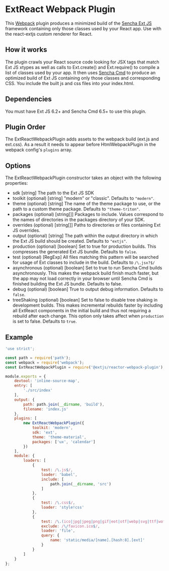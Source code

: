 # ExtReact Webpack Plugin

This [Webpack](http://webpack.github.io/) plugin produces a minimized build of the [Sencha Ext JS](https://www.sencha.com/products/extjs) framework containing only those classes used by your React app.  Use with the react-extjs custom renderer for React.

## How it works
The plugin crawls your React source code looking for JSX tags that match Ext JS xtypes as well as calls to Ext.create() and Ext.require() to compile a list of classes used by your app.  It then uses [Sencha Cmd](https://www.sencha.com/products/extjs/cmd-download/) to produce an optimized build of Ext JS containing only those classes and corresponding CSS.  You include the built js and css
files into your index.html.

## Dependencies
You must have Ext JS 6.2+ and Sencha Cmd 6.5+ to use this plugin.

## Plugin Order

The ExtReactWebpackPlugin adds assets to the webpack build (ext.js and ext.css).  As a result it needs to appear before HtmlWebpackPlugin in the webpack config's `plugins` array.

## Options
The ExtReactWebpackPlugin constructor takes an object with the following properties:

* sdk [string] The path to the Ext JS SDK
* toolkit (optional) [string] "modern" or "classic".  Defaults to `"modern"`.
* theme (optional) [string] The name of the theme package to use, or the path to a custom theme package. Defaults to `"theme-triton"`.
* packages (optional) [string[]] Packages to include.  Values correspond to the names of directories in the packages directory of your SDK.
* overrides (optional) [string[]] Paths to directories or files containing Ext JS overrides.
* output (optional) [string] The path within the output directory in which the Ext JS build should be created.  Defaults to `"extjs"`.
* production (optional) [boolean] Set to true for production builds.  This compresses the generated Ext JS bundle.  Defaults to `false`.
* test (optional) [RegExp] All files matching this pattern will be searched for usage of Ext classes to include in the build.  Defaults to `/\.jsx?$/`
* asynchronous (optional) [boolean] Set to true to run Sencha Cmd builds asynchronously.  This makes the webpack build finish much faster, but the app may not load correctly in your browser until Sencha Cmd is finished building the Ext JS bundle.  Defaults to false.
* debug (optional) [boolean] True to output debug information.  Defaults to `false`.
* treeShaking (optional) [boolean] Set to false to disable tree shaking in development builds.  This makes incremental rebuilds faster by including all
ExtReact components in the initial build and thus not requiring a rebuild after each change.  This option only takes affect when `production` is set to false. Defaults to `true`.

## Example

```javascript
'use strict';

const path = require('path');
const webpack = require('webpack');
const ExtReactWebpackPlugin = require('@extjs/reactor-webpack-plugin');

module.exports = {
    devtool: 'inline-source-map',
    entry: [
        './src/index'
    ],
    output: {
        path: path.join(__dirname, 'build'),
        filename: 'index.js'
    },
    plugins: [
        new ExtReactWebpackPlugin({
            toolkit: 'modern',
            sdk: 'ext',
            theme: 'theme-material',
            packages: ['ux', 'calendar']
        })
    ],
    module: {
        loaders: [
            {
                test: /\.js$/,
                loader: 'babel',
                include: [
                    path.join(__dirname, 'src')
                ]
            },
            {
                test: /\.css$/,
                loader: 'style!css'
            },
            {
                test: /\.(ico|jpg|jpeg|png|gif|eot|otf|webp|svg|ttf|woff|woff2)(\?.*)?$/,
                exclude: /\/favicon.ico$/,
                loader: 'file',
                query: {
                    name: 'static/media/[name].[hash:8].[ext]'
                }
            }
        ]
    }
};
```
